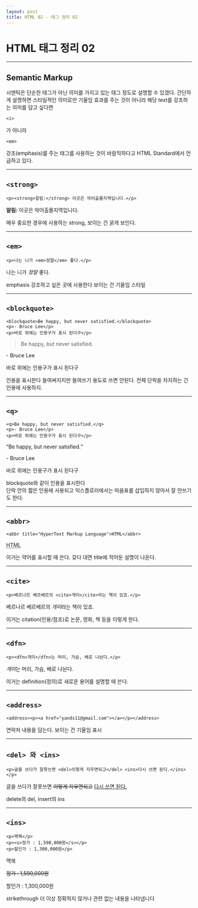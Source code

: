 ```yaml
---
layout: post
title: HTML 02 - 태그 정리 02
---
```


# HTML 태그 정리 02

---
## Semantic Markup  
시맨틱은 단순한 태그가 아닌 의미를 가지고 있는 태그 정도로 설명할 수 있겠다.
간단하게 설명하면 스타일적인 의미로만 기울임 효과를 주는 것이 아니라 해당 text를 강조하는 의미를 담고 싶다면  

 ```
 <i>
 ```
가 아니라  

 ```
 <em>
 ```  
강조(emphasis)를 주는 태그를 사용하는 것이 바람직하다고 HTML Standard에서 언급하고 있다.



---

## ```<strong>```  

```
<p><strong>알림:</strong> 이곳은 악어출몰지역입니다.</p>
```  
<p><strong>알림:</strong> 이곳은 악어출몰지역입니다.</p>

매우 중요한 경우에 사용하는 strong, 보이는 건 굵게 보인다.

---  

## ```<em>```  

```
<p>나는 니가 <em>정말</em> 좋다.</p>
```  
<p>나는 니가 <em>정말</em> 좋다.</p>

emphasis 강조하고 싶은 곳에 사용한다 보이는 건 기울임 스타일

---  

## ```<blockquote>```  

```
<blockquote>Be happy, but never satisfied.</blockquote>
<p>- Bruce Lee</p>
<p>바로 위에는 인용구가 표시 된다구</p>
```  

<blockquote>
<p>Be happy, but never satisfied.</p>
</blockquote>
<p>- Bruce Lee</p>
<p>바로 위에는 인용구가 표시 된다구</p>  

인용을 표시한다 들여써지지만 들여쓰기 용도로 쓰면 안된다. 전체 단락을 차지하는 긴 인용에 사용하지.


---  

## ```<q>```  

```
<q>Be happy, but never satisfied.</q>
<p>- Bruce Lee</p>
<p>바로 위에는 인용구가 표시 된다구</p>
```  

<q>Be happy, but never satisfied.</q>
<p>- Bruce Lee</p>
<p>바로 위에는 인용구가 표시 된다구</p>  

blockquote와 같이 인용을 표시한다  
단락 안의 짧은 인용에 사용되고 익스플로러에서는 따옴표를 삽입하지 않아서 잘 안쓰기도 한다.

---  

## ```<abbr>```  

```
<abbr title="HyperText Markup Language">HTML</abbr>
```  
<abbr title="HyperText Markup Language">HTML</abbr>

이거는 약어를 표시할 때 쓴다. 갖다 대면 title에 적어둔 설명이 나온다.

---  

## ```<cite>```  

```
<p>베르나르 베르베르의 <cite>개미</cite>라는 책이 있죠.</p>
```  
<p>베르나르 베르베르의 <cite>개미</cite>라는 책이 있죠.</p>

이거는 citation(인용/참조)로 논문, 영화, 책 등을 이렇게 한다.

---  

## ```<dfn>```  

```
<p><dfn>개미</dfn>는 머리, 가슴, 배로 나뉜다.</p>
```  
<p><dfn>개미</dfn>는 머리, 가슴, 배로 나뉜다.</p>

이거는 definition(정의)로 새로운 용어를 설명할 때 쓴다.

---  

## ```<address>```  

```
<address><p><a href="yands11@gmail.com"></a></p></address>
```  
<address>
<a href="mailto:yands11@gmail.com"></a>
</address>

연락처 내용을 담는다. 보이는 건 기울임 표시

---  

## ```<del> 와 <ins>```  

```
<p>글을 쓰다가 잘못쓰면 <del>이렇게 지우면되고</del> <ins>다시 쓰면 된다.</ins></p>
```  
<p>글을 쓰다가 잘못쓰면 <del>이렇게 지우면되고</del> <ins>다시 쓰면 된다.</ins></p>

delete의 del, insert의 ins

---  

## ```<ins>```  

```
<p>맥북</p>
<p><s>정가 : 1,590,000원</s></p>
<p>할인가 : 1,300,000원</p>
```  

<p>맥북</p>
<p><s>정가 : 1,590,000원</s></p>
<p>할인가 : 1,300,000원</p>

 strikethrough 더 이상 정확하지 않거나 관련 없는 내용을 나타냅니다
